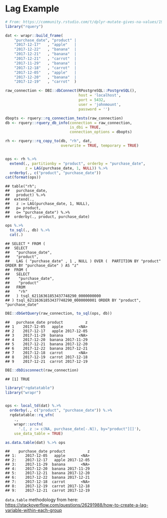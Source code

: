 Lag Example
================

``` r
# From: https://community.rstudio.com/t/dplyr-mutate-gives-na-values/19170/2
library("rquery")

dat <- wrapr::build_frame(
    "purchase_date", "product" |
    "2017-12-17"   , "apple"   |
    "2017-12-22"   , "banana"  |
    "2017-12-21"   , "banana"  |
    "2017-12-21"   , "carrot"  |
    "2017-11-29"   , "banana"  |
    "2017-12-18"   , "carrot"  |
    "2017-12-05"   , "apple"   |
    "2017-12-20"   , "banana"  |
    "2017-12-19"   , "carrot"  )

raw_connection <- DBI::dbConnect(RPostgreSQL::PostgreSQL(),
                                 host = 'localhost',
                                 port = 5432,
                                 user = 'johnmount',
                                 password = '')

dbopts <- rquery::rq_connection_tests(raw_connection)
db <- rquery::rquery_db_info(connection = raw_connection,
                             is_dbi = TRUE,
                             connection_options = dbopts)

rh <- rquery::rq_copy_to(db, "rh", dat,
                         overwrite = TRUE, temporary = TRUE)


ops <- rh %.>%
  extend(., partitionby = "product", orderby = "purchase_date",
         z = LAG(purchase_date, 1, NULL)) %.>%
  orderby(., c("product", "purchase_date"))
cat(format(ops))
```

    ## table("rh"; 
    ##   purchase_date,
    ##   product) %.>%
    ##  extend(.,
    ##   z := LAG(purchase_date, 1, NULL),
    ##   p= product,
    ##   o= "purchase_date") %.>%
    ##  orderby(., product, purchase_date)

``` r
ops %.>%
  to_sql(., db) %.>%
  cat(.)
```

    ## SELECT * FROM (
    ##  SELECT
    ##   "purchase_date",
    ##   "product",
    ##   LAG ( "purchase_date" , 1 , NULL ) OVER (  PARTITION BY "product" ORDER BY "purchase_date" ) AS "z"
    ##  FROM (
    ##   SELECT
    ##    "purchase_date",
    ##    "product"
    ##   FROM
    ##    "rh"
    ##   ) tsql_62116361853437748290_0000000000
    ## ) tsql_62116361853437748290_0000000001 ORDER BY "product", "purchase_date"

``` r
DBI::dbGetQuery(raw_connection, to_sql(ops, db))
```

    ##   purchase_date product          z
    ## 1    2017-12-05   apple       <NA>
    ## 2    2017-12-17   apple 2017-12-05
    ## 3    2017-11-29  banana       <NA>
    ## 4    2017-12-20  banana 2017-11-29
    ## 5    2017-12-21  banana 2017-12-20
    ## 6    2017-12-22  banana 2017-12-21
    ## 7    2017-12-18  carrot       <NA>
    ## 8    2017-12-19  carrot 2017-12-18
    ## 9    2017-12-21  carrot 2017-12-19

``` r
DBI::dbDisconnect(raw_connection)
```

    ## [1] TRUE

``` r
library("rqdatatable")
library("wrapr")


ops <- local_td(dat) %.>%
  orderby(., c("product", "purchase_date")) %.>%
  rqdatatable::rq_ufn(
    .,
    wrapr::srcfn(
      '.[, z := c(NA, purchase_date[-.N]), by="product"][]'),
    use_data_table = TRUE)

as.data.table(dat) %.>% ops
```

    ##    purchase_date product          z
    ## 1:    2017-12-05   apple       <NA>
    ## 2:    2017-12-17   apple 2017-12-05
    ## 3:    2017-11-29  banana       <NA>
    ## 4:    2017-12-20  banana 2017-11-29
    ## 5:    2017-12-21  banana 2017-12-20
    ## 6:    2017-12-22  banana 2017-12-21
    ## 7:    2017-12-18  carrot       <NA>
    ## 8:    2017-12-19  carrot 2017-12-18
    ## 9:    2017-12-21  carrot 2017-12-19

`data.table` methodology from here:
<https://stackoverflow.com/questions/26291988/how-to-create-a-lag-variable-within-each-group>
